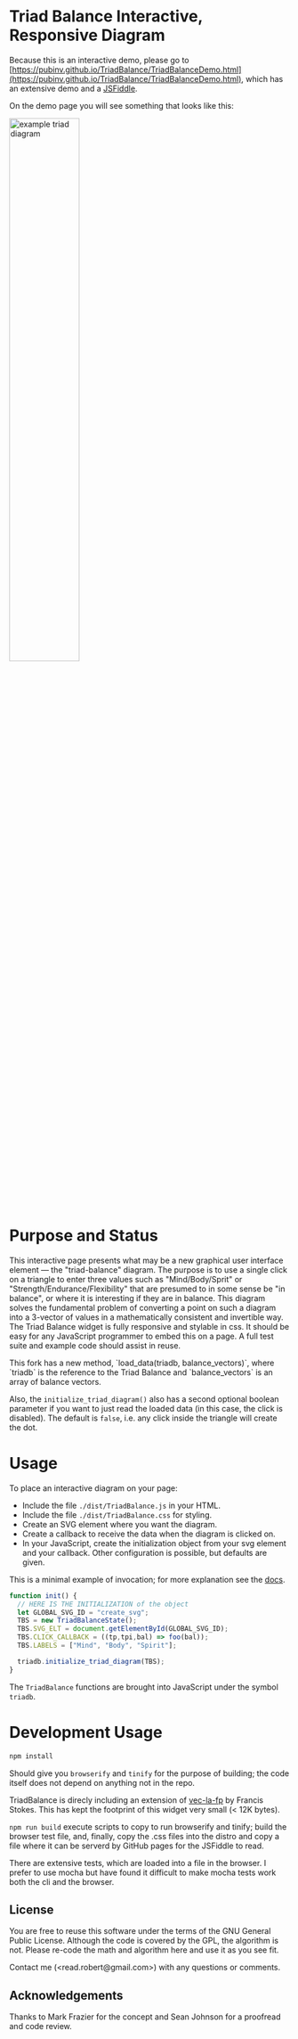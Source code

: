 # Triad Balance Interactive, Responsive Diagram

Because this is an interactive demo, please go to [https://pubinv.github.io/TriadBalance/TriadBalanceDemo.html](https://pubinv.github.io/TriadBalance/TriadBalanceDemo.html), which has an extensive demo and a <a href="https://jsfiddle.net/RobertLRead/o1vnfrh7/">JSFiddle</a>.

On the demo page you will see something that looks like this:

<img width="50%" src="./images/ExampleScreenShot.png"
alt="example triad diagram"></img>

# Purpose and Status
<p>
This interactive page presents what may be a new graphical user interface element — the "triad-balance" diagram. The purpose is to use a
single click on a triangle to enter three values such as "Mind/Body/Sprit" or "Strength/Endurance/Flexibility" that are presumed to in some sense
be "in balance", or where it is interesting if they are in balance.
This diagram solves the fundamental problem of converting a point
on such a diagram into a 3-vector of values in a mathematically
consistent and invertible way.
The Triad Balance widget is fully responsive and stylable in css.
It should be easy for any JavaScript programmer to embed this on
a page. A full test suite and example code should assist in reuse.
</p>
This fork has a new method, `load_data(triadb, balance_vectors)`, where `triadb` is the reference to the Triad Balance and
`balance_vectors` is an array of balance vectors.

Also, the `initialize_triad_diagram()` also has a second optional boolean parameter if you want to just read the loaded data 
(in this case, the click is disabled). The default is `false`, i.e. any click inside the triangle will create the dot.

# Usage

To place an interactive diagram on your page:

* Include the file <code>./dist/TriadBalance.js</code> in your HTML.
* Include the file <code>./dist/TriadBalance.css</code> for styling.
* Create an SVG element where you want the diagram.
* Create a callback to receive the data when the diagram is clicked on.
* In your JavaScript, create the initialization object from
your svg element and your callback. Other configuration is
possible, but defaults are given.

This is a minimal example of invocation; for more explanation
see the <a href="https://pubinv.github.io/TriadBalance/TriadBalanceDemo.html">docs</a>.
```javascript
function init() {
  // HERE IS THE INITIALIZATION of the object
  let GLOBAL_SVG_ID = "create_svg";
  TBS = new TriadBalanceState();
  TBS.SVG_ELT = document.getElementById(GLOBAL_SVG_ID);
  TBS.CLICK_CALLBACK = ((tp,tpi,bal) => foo(bal));
  TBS.LABELS = ["Mind", "Body", "Spirit"];

  triadb.initialize_triad_diagram(TBS);
}
```

The <code>TriadBalance</code> functions are brought into JavaScript under the symbol <code>triadb</code>.


# Development Usage

```bash
npm install
```

Should give you <code>browserify</code> and <code>tinify</code>
for the purpose of building; the code itself does not depend
on anything not in the repo.

TriadBalance is direcly including
an extension of <a href="https://github.com/francisrstokes/vec-la-fp">vec-la-fp</a> by Francis Stokes. This has kept the footprint of this widget very small (< 12K bytes).

<code>npm run build</code> execute scripts to copy to run
browserify and tinify; build the browser test file, and, finally,
copy the .css files into the distro and copy a file where it can be
serverd by GitHub pages for the JSFiddle to read.

There are extensive tests, which are loaded into a file in the browser.
I prefer to use mocha but have found it difficult to make mocha tests
work both the cli and the browser.

  <h2>License</h2>
  <p>
  You are free to reuse this software under the terms
  of the GNU General Public License. Although the code is covered
  by the GPL, the algorithm is not. Please re-code the
  math and algorithm here and use it as you see fit.
  </p>
  <p>
Contact me (&lt;read.robert@gmail.com&gt;) with any questions or comments.    </p>
  <h2> Acknowledgements</h2>
  <p>Thanks to Mark Frazier for the concept and Sean Johnson for a proofread and code review.</p>
